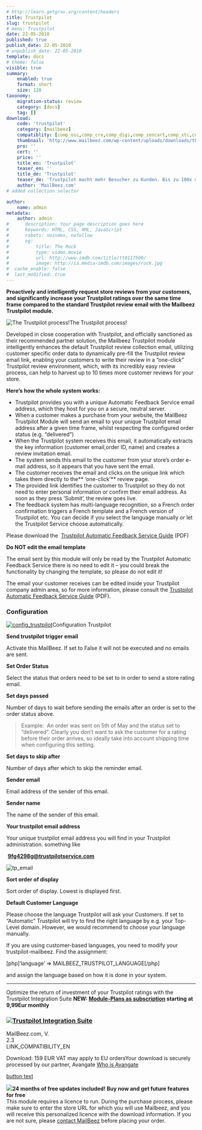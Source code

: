```yaml
---
# http://learn.getgrav.org/content/headers
title: Trustpilot
slug: trustpilot
# menu: Trustpilot
date: 22-05-2010
published: true
publish_date: 22-05-2010
# unpublish_date: 22-05-2010
template: docs
# theme: false
visible: true
summary:
    enabled: true
    format: short
    size: 128
taxonomy:
    migration-status: review
    category: [docs]
    tag: []
download:
    code: 'trustpilot'
    category: [mailbeez]
    compatiblity: [comp_osc,comp_cre,comp_digi,comp_zencart,comp_xtc,comp_gambio]
    thumbnail: 'http://www.mailbeez.com/wp-content/uploads/downloads/thumbnails/2011/03/top_64.png'
    pro: ''
    cert: ''
    price: ''
    title_en: 'Trustpilot'
    teaser_en: ''
    title_de: 'Trustpilot'
    teaser_de: 'Trustpilot macht mehr Besucher zu Kunden. Bis zu 100x mehr Bewertungen auf Trustpilot - arbeitet mit dem Trustpilot Feedback service, welcher eine Email mit Autologin-Link an die Kunden verschickt.'
    author: 'MailBeez.com'
# added collection selector

author:
    name: admin
metadata:
    author: admin
#      description: Your page description goes here
#      keywords: HTML, CSS, XML, JavaScript
#      robots: noindex, nofollow
#      og:
#          title: The Rock
#          type: video.movie
#          url: http://www.imdb.com/title/tt0117500/
#          image: http://ia.media-imdb.com/images/rock.jpg
#  cache_enable: false
#  last_modified: true
---
```


**Proactively and intelligently request store reviews from your customers, and significantly increase your Trustpilot ratings over the same time frame compared to the standard Trustpilot review email with the Mailbeez Trustpilot module.**

![The Trustpilot process!](http://www.mailbeez.com/wp-content/uploads/2010/05/tp_afs-300x194-250x200.png "The Trustpilot process!")The Trustpilot process!

 

Developed in close cooperation with Trustpilot, and officially sanctioned as their recommended partner solution, the Mailbeez Trustpilot module intelligently enhances the default Trustpilot review collection email, utilizing customer specific order data to dynamically pre-fill the Trustpilot review email link, enabling your customers to write their review in a “one-click” Trustpilot review environment, which, with its incredibly easy review process, can help to harvest up to 10 times more customer reviews for your store.

**Here’s how the whole system works:**

- Trustpilot provides you with a unique Automatic Feedback Service email address, which they host for you on a secure, neutral server.
- When a customer makes a purchase from your website, the MailBeez Trustpilot Module will send an email to your unique Trustpilot email address after a given time frame, whilst respecting the configured order status (e.g. “delivered”)
- When the Trustpilot system receives this email, it automatically extracts the key information (customer email,order ID, name) and creates a review invitation email.
- The system sends this email to the customer from your store’s order e-mail address, so it appears that you have sent the email.
- The customer receives the email and clicks on the unique link which takes them directly to the** ‘one-click’** review page.
- The provided link identifies the customer to Trustpilot so they do not need to enter personal information or confirm their email address. As soon as they press ‘Submit’, the review goes live.
- The feedback system has multi-language recognition, so a French order confirmation triggers a French template and a French version of Trustpilot etc. You can decide if you select the language manually or let the Trustpilot Service choose automatically.
 


Please download the  [Trustpilot Automatic Feedback Service Guide](http://download.trustpilot.dk/B2B/TP%20Automatic%20Feedback%20Service.The%20Guide_EN.pdf ) (PDF)

**Do NOT edit the email template**

The email sent by this module will only be read by the Trustpilot Automatic Feedback Service there is no need to edit it – you could break the functionality by changing the template, so please do not edit it!

The email your customer receives can be edited inside your Trustpilot company admin area, so for more information, please consult the [Trustpilot Automatic Feedback Service Guide](http://download.trustpilot.dk/B2B/TP%20Automatic%20Feedback%20Service.The%20Guide_EN.pdf ) (PDF).

### Configuration

[![](http://www.mailbeez.com/wp-content/uploads/2010/05/config_trustpilot-136x300.png "config_trustpilot")](http://www.mailbeez.com/wp-content/uploads/2010/05/config_trustpilot.png)Configuration Trustpilot

 

**Send trustpilot trigger email**

Activate this MailBeez. If set to False it will not be executed and no emails are sent.

**Set Order Status**

Select the status that orders need to be set to in order to send a store rating email.

**Set days passed**

Number of days to wait before sending the emails after an order is set to the order status above.

> Example:  An order was sent on 5th of May and the status set to “delivered”. Clearly you don’t want to ask the customer for a rating before their order arrives, so ideally take into account shipping time when configuring this setting.

**Set days to skip after**

Number of days after which to skip the reminder email.

**Sender email**

Email address of the sender of this email.

**Sender name**

The name of the sender of this email.

**Your trustpilot email address**

Your unique trustpilot email address you will find in your Trustpilot administration. something like

 **9fg4298g@trustpilotservice.com**

![](http://www.mailbeez.com/wp-content/uploads/2010/05/tp_email.png "tp_email")

**Sort order of display**

Sort order of display. Lowest is displayed first.

**Default Customer Language**

Please choose the language Trustpilot will ask your Customers. If set to “Automatic” Trustpilot will try to find the right language by e.g. your Top-Level domain. However, we would recommend to choose your language manually.

If you are using customer-based languages, you need to modify your trustpilot-mailbeez. Find the assignment:

[php]‘language’ => MAILBEEZ\_TRUSTPILOT\_LANGUAGE[/php]

and assign the language based on how it is done in your system.

- - - - - -

 Optimize the return of investment of your Trustpilot ratings with the Trustpilot Integration Suite **NEW: [Module-Plans as subscription](https://apps.mailbeez.com) starting at 9,99Eur monthly**

### [![](http://www.mailbeez.com/wp-content/uploads/downloads/thumbnails/2011/03/top_64.png)Trustpilot Integration Suite](http://www.mailbeez.com/documentation/configbeez/config_trustpilot_rss_importer/)

MailBeez.com, V.  
 2.3  
LINK\_COMPATIBILITY\_EN

Download: 159 EUR VAT may apply to EU ordersYour download is securely processed by our partner, Avangate [Who is Avangate](http://www.avangate.com/customer-services/)

 

[button text](http://localhost/wordpress_mailbeez_EOL/wp-content/plugins/download-monitor/download.php?id=28)



 

 

 ![](http://www.mailbeez.com/wp-content/uploads/2011/09/cert.png)**24 months of free updates included! Buy now and get future features for free**  
This module requires a licence to run. During the purchase process, please make sure to enter the store URL for which you will use Mailbeez, and you will receive this personalized licence with the download information. If you are not sure, please [contact MailBeez](/about/contact) before placing your order. 
